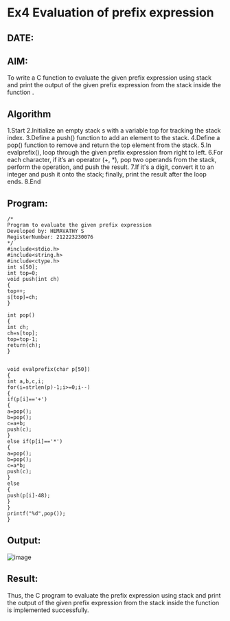 # Ex4 Evaluation of prefix expression
## DATE:
## AIM:
To write a C function to evaluate the given prefix expression using stack and print the output of the given prefix expression from the stack inside the function . 

## Algorithm
1.Start
2.Initialize an empty stack s with a variable top for tracking the stack index.
3.Define a push() function to add an element to the stack.
4.Define a pop() function to remove and return the top element from the stack.
5.In evalprefix(), loop through the given prefix expression from right to left.
6.For each character, if it’s an operator (+, *), pop two operands from the stack, perform the operation, and push the result.
7.If it's a digit, convert it to an integer and push it onto the stack; finally, print the result after the loop ends.
8.End

## Program:
```
/*
Program to evaluate the given prefix expression
Developed by: HEMAVATHY S
RegisterNumber: 212223230076 
*/
#include<stdio.h> 
#include<string.h> 
#include<ctype.h> 
int s[50]; 
int top=0; 
void push(int ch) 
{ 
top++; 
s[top]=ch; 
} 
 
int pop() 
{ 
int ch; 
ch=s[top]; 
top=top-1; 
return(ch); 
} 
  
  
void evalprefix(char p[50]) 
{ 
int a,b,c,i; 
for(i=strlen(p)-1;i>=0;i--) 
{ 
if(p[i]=='+') 
{ 
a=pop(); 
b=pop(); 
c=a+b; 
push(c); 
} 
else if(p[i]=='*') 
{ 
a=pop(); 
b=pop(); 
c=a*b; 
push(c); 
} 
else 
{ 
push(p[i]-48); 
} 
} 
printf("%d",pop()); 
}
```

## Output:

![image](https://github.com/user-attachments/assets/eb7e7566-def1-48c8-8952-1e023d7423b1)


## Result:
Thus, the C program to evaluate the prefix expression using stack and print the output of the given prefix expression from the stack inside the function is implemented successfully.
